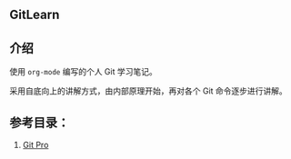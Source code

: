GitLearn
---
## 介绍
使用 `org-mode` 编写的个人 Git 学习笔记。

采用自底向上的讲解方式，由内部原理开始，再对各个 Git 命令逐步进行讲解。

## 参考目录：
1. [Git Pro](https://git-scm.com/book/en/v2)